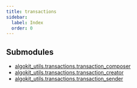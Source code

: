 ```yaml
---
title: transactions
sidebar:
  label: Index
  order: 0
---
```


## Submodules

- [algokit_utils.transactions.transaction_composer](transaction_composer/)
- [algokit_utils.transactions.transaction_creator](transaction_creator/)
- [algokit_utils.transactions.transaction_sender](transaction_sender/)
